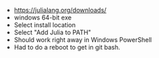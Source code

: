 
- https://julialang.org/downloads/
- windows 64-bit exe
- Select install location
- Select "Add Julia to PATH"
- Should work right away in Windows PowerShell
- Had to do a reboot to get in git bash.